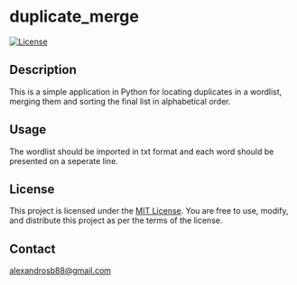 # duplicate_merge

[![License](https://img.shields.io/badge/license-MIT-blue.svg)](LICENSE.md)


## Description

This is a simple application in Python for locating duplicates in a wordlist, merging them
and sorting the final list in alphabetical order.



## Usage

The wordlist should be imported in txt format and each word should be presented on a seperate line.


## License

This project is licensed under the [MIT License](LICENSE). You are free to use, modify, and distribute this project as per the terms of the license.


## Contact

alexandrosb88@gmail.com





